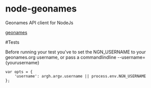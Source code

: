 node-geonames
=============

Geonames API client for NodeJs

[geonames](www.geonames.org)

#Tests

Before running your test you've to set the NGN_USERNAME to your geonames.org username, or pass a commandlindline --username={yourusername}

    var opts = {
        'username': argh.argv.username || process.env.NGN_USERNAME
    };




